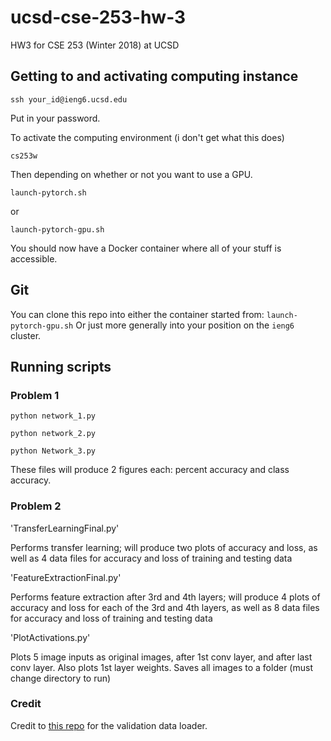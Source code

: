 # ucsd-cse-253-hw-3
HW3 for CSE 253 (Winter 2018) at UCSD

## Getting to and activating computing instance
`ssh your_id@ieng6.ucsd.edu`

Put in your password.

To activate the computing environment (i don't get what this does)

`cs253w`

Then depending on whether or not you want to use a GPU.

`launch-pytorch.sh`

or

`launch-pytorch-gpu.sh`

You should now have a Docker container where all of your stuff is accessible.


## Git
You can clone this repo into either the container started from:
`launch-pytorch-gpu.sh`
Or just more generally into your position on the `ieng6` cluster.


## Running scripts
### Problem 1

`python network_1.py`

`python network_2.py`

`python Network_3.py`

These files will produce 2 figures each: percent accuracy and class accuracy.

### Problem 2
'TransferLearningFinal.py'

Performs transfer learning; will produce two plots of accuracy and loss, as well as 4 data files for accuracy and loss of training and testing data

'FeatureExtractionFinal.py'

Performs feature extraction after 3rd and 4th layers; will produce 4 plots of accuracy and loss for each of the 3rd and 4th layers, as well as 8 data files for accuracy and loss of training and testing data

'PlotActivations.py'

Plots 5 image inputs as original images, after 1st conv layer, and after last conv layer. Also plots 1st layer weights. Saves all images to a folder (must change directory to run)

### Credit

Credit to [this repo](https://gist.github.com/kevinzakka/d33bf8d6c7f06a9d8c76d97a7879f5cb)
for the validation data loader.

